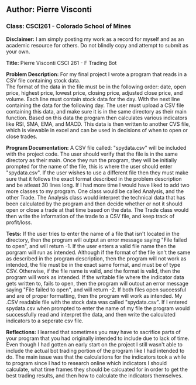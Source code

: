 ## Author: Pierre Visconti
### Class: CSCI261 - Colorado School of Mines

**Disclaimer:** I am simply posting my work as a record for myself and as an academic resource for others. Do not blindly copy and attempt to submit as your own. 




**Title:**
	Pierre Visconti
	CSCI 261 - F
	Trading Bot

**Problem Description:**
	For my final project I wrote a program that reads in a CSV file containing stock data.  
	The format of the data in the file must be in the following order: date, open price, highest price, 
	lowest price, closing price, adjusted close price, and volume. Each line must contain stock data 
	for the day. With the next line containing the data for the following day. The user must upload a CSV 
	file containing this data, and make sure it is in the same directory as their main function. 
	Based on this data the program then calculates various indicators like RSI, SMA, EMA, and MACD.
	This data is then written to another CVS file, which is viewable in excel and can be used in decisions
	of when to open or close trades. 

**Program Documentation:** 
	A CSV file called: "spydata.csv" will be included with the project code. The user should verify that
	the file is in the same directory as their main. Once they run the program, they will be initially prompted
	for the name of the file, this is where the user should enter "spydata.csv". If the user wishes to use
	a different file then they must make sure that it follows the exact format described in the problem
	description and be atleast 30 lines long. If I had more time I would have liked to add two more classes
	to my program. One class would be called Analysis, and the other Trade. The Analysis class would interpret
	the technical data that has been calculated by the program and then decide whether or not it should open
	or close a trade at that time based on the data. The Trade class would then write the information of the trade
	to a CSV file, and keep track of profit/loss. 

**Tests:**
	If the user tries to enter the name of a file that isn't located in the directory, then the program will 
	output an error message saying "File failed to open", and will return -1. If the user enters a valid file
	name then the porgram will run as intended. Although if the format of the file isn't the same as described 
	in the program description, then the program will not work as intended, the file must be in the exact same
	format, and must be of type CSV. Otherwise, if the file name is valid, and the format is valid, then the
	program will work as intended. If the writable file where the indicator data gets written to, fails to open,
	then the program will outout an error message saying "File failed to open", and will return -2. If both files
	open successful and are of proper formatting, then the program will work as intended. My .CSV readable file
	with the stock data was called "spydata.csv". If I entered spydata.csv when prompted to enter the name of my file
	the program would successfully read and interpret the data, and then write the calculated indicators to a 
	seperate csv file. 

**Reflections:**
	I learned that sometimes you may have to sacrifice parts of your program that you had originally intended
	to include due to lack of time. Even though I had gotten an early start on the project I still wasn't able 
	to include the actual bot trading portion of the program like I had intended to do. The main issue was that
	the calculations for the indicators took a while to program since I had to research online which indicators 
	I should calculate, what time frames they should be calcuated for in order to get the best trading results,
	and then how to calculate the indicators themselves.  
